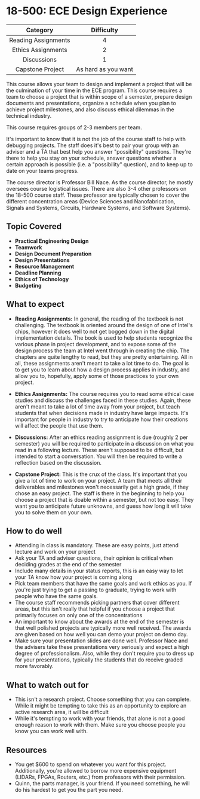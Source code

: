 # 18-500: ECE Design Experience

| Category            | Difficulty             |
|:-:                  | :-:                    |
| Reading Assignments | 4                      |
| Ethics Assignments  | 2                      |
| Discussions         | 1                      |
| Capstone Project    | As hard as you want    |

This course allows your team to design and implement a project that will be the 
culmination of your time in the ECE program. This course requires a team 
to choose a project that is within scope of a semester, prepare design 
documents and presentations, organize a schedule when you plan to achieve
project milestones, and also discuss ethical dilemmas in the technical industry.

This course requires groups of 2-3 members per team.

It's important to know that it is not the job of the course staff to help with
debugging projects. The staff does it's best to pair your group with an adviser 
and a TA that best help you answer "possibility" questions. They're there to 
help you stay on your schedule, answer questions whether a certain approach
is possible (i.e. a "possibility" question), and to keep up to date on your 
teams progress.

The course director is Professor Bill Nace. As the course director, he mostly 
oversees course logistical issues. There are also 3-4 other professors on the 
18-500 course staff. These professor are typically chosen to cover the different 
concentration areas (Device Sciences and Nanofabrication, Signals and Systems,
Circuits, Hardware Systems, and Software Systems).

## Topic Covered
- **Practical Engineering Design**
- **Teamwork**
- **Design Document Preparation**
- **Design Presentations**
- **Resource Management**
- **Deadline Planning**
- **Ethics of Technology**
- **Budgeting**

## What to expect

- **Reading Assignments:** In general, the reading of the textbook is not challenging. The
textbook is oriented around the design of one of Intel's chips, however it does well to 
not get bogged down in the digital implementation details. The book is used to help students 
recognize the various phase in project development, and to expose some of the design process
the team at Intel went through in creating the chip. The chapters are quite lengthy to read,
but they are pretty entertaining. All in all, these assignments aren't meant to take a lot 
time to do. The goal is to get you to learn about how a design process applies in industry,
and allow you to, hopefully, apply some of those practices to your own project.

- **Ethics Assignments:** The course requires you to read some ethical case studies and 
discuss the challenges faced in these studies. Again, these aren't meant to take a lot of time 
away from your project, but teach students that when decisions made in industry have large 
impacts. It's important for people in industry to try to anticipate how their creations will 
affect the people that use them.

- **Discussions:** After an ethics reading assignment is due (roughly 2 per semester) you will 
be required to participate in a discussion on what you read in a following lecture. These aren't 
supposed to be difficult, but intended to start a conversation. You will then be required to
write a reflection based on the discussion. 

- **Capstone Project:** This is the crux of the class. It's important that you give a lot of time to 
work on your project. A team that meets all their deliverables and milestones won't necessarily 
get a high grade, if they chose an easy project. The staff is there in the beginning to help you 
choose a project that is doable within a semester, but not too easy. They want you to anticipate 
future unknowns, and guess how long it will take you to solve them on your own. 

## How to do well

- Attending in class is mandatory. These are easy points, just attend lecture and work on your project
- Ask your TA and adviser questions, their opinion is critical when deciding grades at the 
end of the semester
- Include many details in your status reports, this is an easy way to let your TA know how your 
project is coming along
- Pick team members that have the same goals and work ethics as you. If you're just trying to get 
a passing to graduate, trying to work with people who have the same goals. 
- The course staff recommends picking partners that cover different areas, but this isn't really 
that helpful if you choose a project that primarily focuses on only one of the concentrations
- An important to know about the awards at the end of the semester is that well polished projects
are typically more well received. The awards are given based on how well you can demo your project 
on demo day. 
- Make sure your presentation slides are done well. Professor Nace and the advisers take these 
presentations very seriously and expect a high degree of professionalism. Also, while they don't 
require you to dress up for your presentations, typically the students that do receive graded 
more favorably.

## What to watch out for

- This isn't a research project. Choose something that you can complete. While it might be tempting
to take this as an opportunity to explore an active research area, it will be difficult 
- While it's tempting to work with your friends, that alone is not a good enough reason to work with
them. Make sure you choose people you know you can work well with.

## Resources

- You get $600 to spend on whatever you want for this project. Additionally, you're allowed to 
borrow more expensive equipment (LIDARs, FPGAs, Routers, etc.) from professors with their permission.
- Quinn, the parts manager, is your friend. If you need something, he will do his hardest to get you
the part you need.